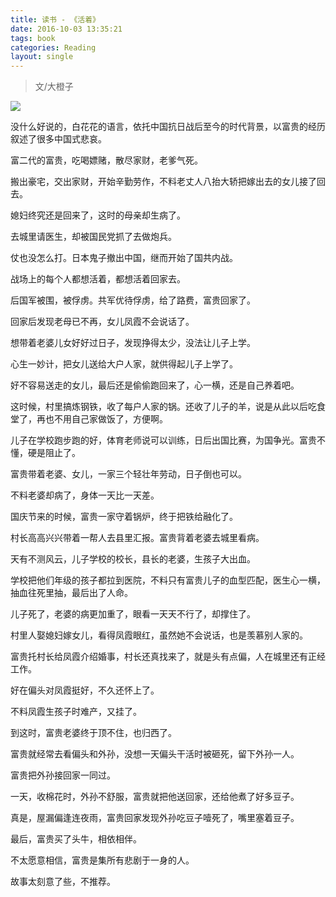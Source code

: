 ```yaml
---
title: 读书 - 《活着》
date: 2016-10-03 13:35:21
tags: book
categories: Reading
layout: single
---
```


> 文/大橙子

![](https://tobyqin.github.io/images/huo-zhe.jpg)

没什么好说的，白花花的语言，依托中国抗日战后至今的时代背景，以富贵的经历叙述了很多中国式悲哀。

<!-- more -->

富二代的富贵，吃喝嫖赌，散尽家财，老爹气死。

搬出豪宅，交出家财，开始辛勤劳作，不料老丈人八抬大轿把嫁出去的女儿接了回去。

媳妇终究还是回来了，这时的母亲却生病了。

去城里请医生，却被国民党抓了去做炮兵。

仗也没怎么打。日本鬼子撤出中国，继而开始了国共内战。

战场上的每个人都想活着，都想活着回家去。

后国军被围，被俘虏。共军优待俘虏，给了路费，富贵回家了。

回家后发现老母已不再，女儿凤霞不会说话了。

想带着老婆儿女好好过日子，发现挣得太少，没法让儿子上学。

心生一妙计，把女儿送给大户人家，就供得起儿子上学了。

好不容易送走的女儿，最后还是偷偷跑回来了，心一横，还是自己养着吧。

这时候，村里搞炼钢铁，收了每户人家的锅。还收了儿子的羊，说是从此以后吃食堂了，再也不用自己家做饭了，方便啊。

儿子在学校跑步跑的好，体育老师说可以训练，日后出国比赛，为国争光。富贵不懂，硬是阻止了。

富贵带着老婆、女儿，一家三个轻壮年劳动，日子倒也可以。

不料老婆却病了，身体一天比一天差。

国庆节来的时候，富贵一家守着锅炉，终于把铁给融化了。

村长高高兴兴带着一帮人去县里汇报。富贵背着老婆去城里看病。

天有不测风云，儿子学校的校长，县长的老婆，生孩子大出血。

学校把他们年级的孩子都拉到医院，不料只有富贵儿子的血型匹配，医生心一横，抽血往死里抽，最后出了人命。

儿子死了，老婆的病更加重了，眼看一天天不行了，却撑住了。

村里人娶媳妇嫁女儿，看得凤霞眼红，虽然她不会说话，也是羡慕别人家的。

富贵托村长给凤霞介绍婚事，村长还真找来了，就是头有点偏，人在城里还有正经工作。

好在偏头对凤霞挺好，不久还怀上了。

不料凤霞生孩子时难产，又挂了。

到这时，富贵老婆终于顶不住，也归西了。

富贵就经常去看偏头和外孙，没想一天偏头干活时被砸死，留下外孙一人。

富贵把外孙接回家一同过。

一天，收棉花时，外孙不舒服，富贵就把他送回家，还给他煮了好多豆子。

真是，屋漏偏逢连夜雨，富贵回家发现外孙吃豆子噎死了，嘴里塞着豆子。

最后，富贵买了头牛，相依相伴。

不太愿意相信，富贵是集所有悲剧于一身的人。

故事太刻意了些，不推荐。
